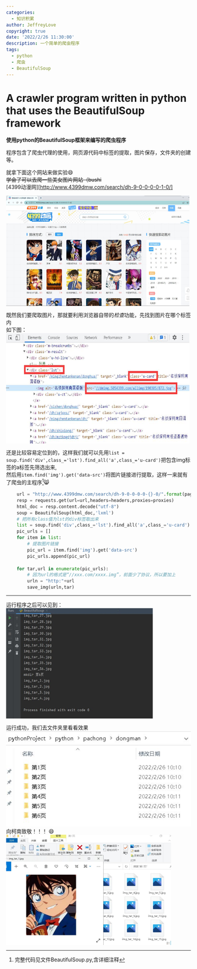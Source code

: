 ```yaml
---
categories:
  - 知识积累
author: JeffreyLove
copyright: true
date: '2022/2/26 11:30:00'
description: 一个简单的爬虫程序
tags:
  - python
  - 爬虫
  - BeautifulSoup
---
```


# A crawler program written in python that uses the BeautifulSoup framework  

**使用python的BeautifulSoup框架来编写的爬虫程序**  

程序包含了爬虫代理的使用，网页源代码中标签的提取，图片保存，文件夹的创建等。  

就拿下面这个网站来做实验:smile:  
~~学会了可以去爬一些美女图片网站（bushi~~  
[4399动漫网][http://www.4399dmw.com/search/dh-9-0-0-0-0-1-0/]  

<img src="https://github.com/Jeffrey-love/Crawler/blob/main/picture/3.jpg" width = "500" height = "300" alt="" align=center />

既然我们要爬取图片，那就要利用浏览器自带的*检查*功能，先找到图片在哪个标签内  
如下图：  
<img src="https://github.com/Jeffrey-love/Crawler/blob/main/picture/4.jpg" width = "500" height = "300" alt="" align=center />  

还是比较容易定位到的，这样我们就可以先用`list = soup.find('div',class_='lst').find_all('a',class_='u-card')`把包含img标签的a标签先筛选出来,  
然后用`item.find('img').get('data-src')`将图片链接进行提取，这样一来就有了爬虫的主程序[^3]:smile_cat:
[^3]:完整代码见文件BeautifulSoup.py,含详细注释
  

```python
    url = "http://www.4399dmw.com/search/dh-9-0-0-0-0-{}-0/".format(page)
    resp = requests.get(url=url,headers=headers,proxies=proxies)
    html_doc = resp.content.decode("utf-8")
    soup = BeautifulSoup(html_doc,'lxml')
    # 把所有class值为lst的div标签取出来
    list = soup.find('div',class_='lst').find_all('a',class_='u-card')
    pic_urls = []
    for item in list:
        # 提取图片链接
        pic_url = item.find('img').get('data-src')
        pic_urls.append(pic_url)

    for tar,url in enumerate(pic_urls):
        # 因为url的格式是“//xxx.com/xxxx.img”，前面少了协议，所以要加上
        urln = "http:"+url
        save_img(urln,tar)
```
---

运行程序之后可以见到：  
<img src="https://github.com/Jeffrey-love/Crawler/blob/main/picture/5.jpg" width = "400" height = "300" alt="" align=center />  

运行成功，我们去文件夹里看看效果  
![1](https://github.com/Jeffrey-love/Crawler/blob/main/picture/1.jpg)  
向柯南致敬！！！  :smile:  
<img src="https://github.com/Jeffrey-love/Crawler/blob/main/picture/2.jpg" width = "450" height = "300" alt="" align=center />  
